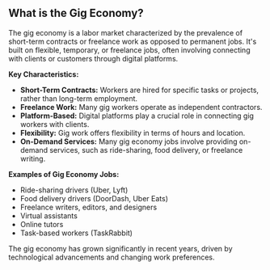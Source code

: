 ## What is the Gig Economy?

The gig economy is a labor market characterized by the prevalence of short-term contracts or freelance work as opposed to permanent jobs. It's built on flexible, temporary, or freelance jobs, often involving connecting with clients or customers through digital platforms.

**Key Characteristics:**

* **Short-Term Contracts:** Workers are hired for specific tasks or projects, rather than long-term employment.
* **Freelance Work:** Many gig workers operate as independent contractors.
* **Platform-Based:** Digital platforms play a crucial role in connecting gig workers with clients.
* **Flexibility:** Gig work offers flexibility in terms of hours and location.
* **On-Demand Services:** Many gig economy jobs involve providing on-demand services, such as ride-sharing, food delivery, or freelance writing.

**Examples of Gig Economy Jobs:**

* Ride-sharing drivers (Uber, Lyft)
* Food delivery drivers (DoorDash, Uber Eats)
* Freelance writers, editors, and designers
* Virtual assistants
* Online tutors
* Task-based workers (TaskRabbit)

The gig economy has grown significantly in recent years, driven by technological advancements and changing work preferences.
